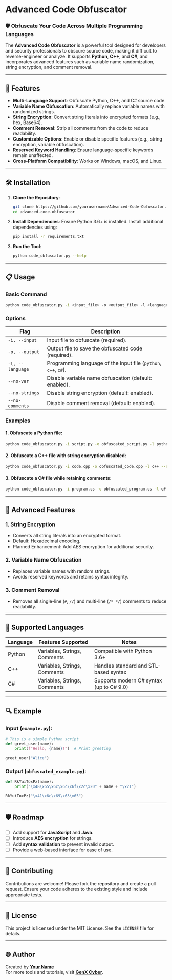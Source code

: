 # Advanced Code Obfuscator

### 🛡️ Obfuscate Your Code Across Multiple Programming Languages

The **Advanced Code Obfuscator** is a powerful tool designed for developers and security professionals to obscure source code, making it difficult to reverse-engineer or analyze. It supports **Python**, **C++**, and **C#**, and incorporates advanced features such as variable name randomization, string encryption, and comment removal.

---

## 🚀 Features

- **Multi-Language Support**: Obfuscate Python, C++, and C# source code.
- **Variable Name Obfuscation**: Automatically replace variable names with randomized strings.
- **String Encryption**: Convert string literals into encrypted formats (e.g., hex, Base64).
- **Comment Removal**: Strip all comments from the code to reduce readability.
- **Customizable Options**: Enable or disable specific features (e.g., string encryption, variable obfuscation).
- **Reserved Keyword Handling**: Ensure language-specific keywords remain unaffected.
- **Cross-Platform Compatibility**: Works on Windows, macOS, and Linux.

---

## 🛠️ Installation

1. **Clone the Repository**:
   ```bash
   git clone https://github.com/yourusername/Advanced-Code-Obfuscator.git
   cd advanced-code-obfuscator
   ```

2. **Install Dependencies**:
   Ensure Python 3.6+ is installed. Install additional dependencies using:
   ```bash
   pip install -r requirements.txt
   ```

3. **Run the Tool**:
   ```bash
   python code_obfuscator.py --help
   ```

---

## 📋 Usage

### **Basic Command**
```bash
python code_obfuscator.py -i <input_file> -o <output_file> -l <language> [options]
```

### **Options**

| Flag               | Description                                                                                  |
|--------------------|----------------------------------------------------------------------------------------------|
| `-i, --input`      | Input file to obfuscate (required).                                                          |
| `-o, --output`     | Output file to save the obfuscated code (required).                                          |
| `-l, --language`   | Programming language of the input file (`python`, `c++`, `c#`).                              |
| `--no-var`         | Disable variable name obfuscation (default: enabled).                                        |
| `--no-strings`     | Disable string encryption (default: enabled).                                                |
| `--no-comments`    | Disable comment removal (default: enabled).                                                  |

### **Examples**

#### 1. Obfuscate a Python file:
```bash
python code_obfuscator.py -i script.py -o obfuscated_script.py -l python
```

#### 2. Obfuscate a C++ file with string encryption disabled:
```bash
python code_obfuscator.py -i code.cpp -o obfuscated_code.cpp -l c++ --no-strings
```

#### 3. Obfuscate a C# file while retaining comments:
```bash
python code_obfuscator.py -i program.cs -o obfuscated_program.cs -l c# --no-comments
```

---

## 📜 Advanced Features

### **1. String Encryption**
- Converts all string literals into an encrypted format.
- Default: Hexadecimal encoding.
- Planned Enhancement: Add AES encryption for additional security.

### **2. Variable Name Obfuscation**
- Replaces variable names with random strings.
- Avoids reserved keywords and retains syntax integrity.

### **3. Comment Removal**
- Removes all single-line (`#`, `//`) and multi-line (`/* */`) comments to reduce readability.

---

## 🌟 Supported Languages

| Language | Features Supported          | Notes                                      |
|----------|-----------------------------|--------------------------------------------|
| Python   | Variables, Strings, Comments| Compatible with Python 3.6+                |
| C++      | Variables, Strings, Comments| Handles standard and STL-based syntax      |
| C#       | Variables, Strings, Comments| Supports modern C# syntax (up to C# 9.0)   |

---

## 🔍 Example

### Input (`example.py`):
```python
# This is a simple Python script
def greet_user(name):
    print(f"Hello, {name}!")  # Print greeting

greet_user("Alice")
```

### Output (`obfuscated_example.py`):
```python
def RkYuiToxPz(name):
    print("\x48\x65\x6c\x6c\x6f\x2c\x20" + name + "\x21")

RkYuiToxPz("\x41\x6c\x69\x63\x65")
```

---

## 🛡️ Roadmap

- [ ] Add support for **JavaScript** and **Java**.
- [ ] Introduce **AES encryption** for strings.
- [ ] Add **syntax validation** to prevent invalid output.
- [ ] Provide a web-based interface for ease of use.

---

## 🤝 Contributing

Contributions are welcome! Please fork the repository and create a pull request. Ensure your code adheres to the existing style and include appropriate tests.

---

## 📄 License

This project is licensed under the MIT License. See the `LICENSE` file for details.

---

## 🌐 Author

Created by **[Your Name](https://github.com/genxcyber)**  
For more tools and tutorials, visit **[GenX Cyber](https://genxcyber.com/tools/)**.
